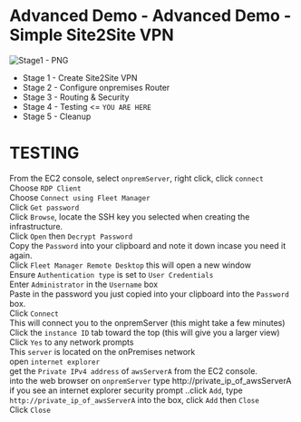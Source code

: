 # Advanced Demo - Advanced Demo - Simple Site2Site VPN

![Stage1 - PNG](TBC)

- Stage 1 - Create Site2Site VPN 
- Stage 2 - Configure onpremises Router 
- Stage 3 - Routing & Security 
- Stage 4 - Testing <= `YOU ARE HERE`
- Stage 5 - Cleanup


# TESTING 

From the EC2 console, select `onpremServer`, right click, click `connect`  
Choose `RDP Client`  
Choose `Connect using Fleet Manager`  
Click `Get password`  
Click `Browse`, locate the SSH key you selected when creating the infrastructure.  
Click `Open`  then `Decrypt Password`  
Copy the `Password` into your clipboard and note it down incase you need it again.  
Click `Fleet Manager Remote Desktop` this will open a new window  
Ensure `Authentication type` is set to `User Credentials`  
Enter `Administrator` in the `Username` box  
Paste in the password you just copied into your clipboard into the `Password` box.  
Click `Connect`  
This will connect you to the onpremServer (this might take a few minutes)  
Click the `instance ID` tab toward the top  (this will give you a larger view)  
Click `Yes` to any network prompts  
This `server` is located on the onPremises network  
open `internet explorer`  
get the `Private IPv4 address` of `awsServerA` from the EC2 console.  
into the web browser on `onpremServer` type http://private_ip_of_awsServerA
if you see an internet explorer security prompt ..click `Add`, type `http://private_ip_of_awsServerA` into the box, click `Add` then `Close`  
Click `Close`  
